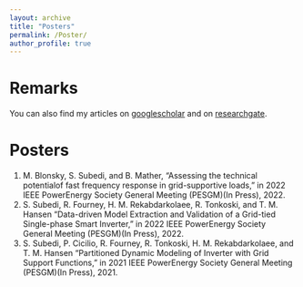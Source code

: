```yaml
---
layout: archive
title: "Posters"
permalink: /Poster/
author_profile: true
---
```



Remarks
======
You can also find my articles on [googlescholar](https://scholar.google.com/citations?user=9xWMbXoAAAAJ&hl=en&oi=ao) and on [researchgate](https://www.researchgate.net/profile/Sunil-Subedi?ev=hdr_xprf).

Posters
======

1. M. Blonsky, S. Subedi, and B. Mather, “Assessing the technical potentialof fast frequency response in grid-supportive loads,” in 2022 IEEE PowerEnergy Society General Meeting (PESGM)(In Press), 2022.
1. S. Subedi, R. Fourney, H. M. Rekabdarkolaee, R. Tonkoski, and T. M. Hansen “Data-driven Model Extraction and Validation of a Grid-tied Single-phase Smart Inverter,” in 2022 IEEE PowerEnergy Society General Meeting (PESGM)(In Press), 2022.
1. S. Subedi, P. Cicilio, R. Fourney, R. Tonkoski, H. M. Rekabdarkolaee, and T. M. Hansen “Partitioned Dynamic Modeling of Inverter with Grid Support Functions,” in 2021 IEEE PowerEnergy Society General Meeting (PESGM)(In Press), 2021. 


